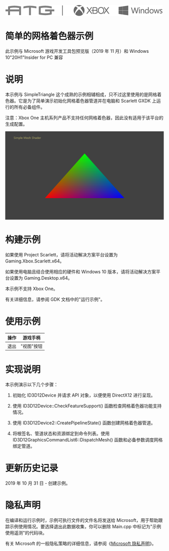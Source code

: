   ![](./media/image1.png)

#   简单的网格着色器示例

此示例与 Microsoft 游戏开发工具包预览版（2019 年 11 月）和 Windows
10"20H1"Insider for PC 兼容

# 说明

本示例与 SimpleTriangle
这个成熟的示例相辅相成，只不过这里使用的是网格着色器。它是为了简单演示初始化网格着色器管道并在电脑和
Scarlett GXDK 上运行的所有必备组件。

注意：Xbox One
主机系列产品不支持任何网格着色器，因此没有适用于该平台的生成配置。

![](./media/image3.png)

# 构建示例

如果使用 Project Scarlett，请将活动解决方案平台设置为
Gaming.Xbox.Scarlett.x64。

如果使用电脑且结合使用相应的硬件和 Windows 10
版本，请将活动解决方案平台设置为 Gaming.Desktop.x64。

本示例不支持 Xbox One。

有关详细信息，请参阅 GDK 文档中的"运行示例"。

# 使用示例

| 操作                            |  游戏手柄                           |
|---------------------------------|------------------------------------|
| 退出                            |  "视图"按钮                         |

# 实现说明

本示例演示以下几个步骤：

1.  初始化 ID3D12Device 并请求 API 对象，以便使用 DirectX12 进行呈现。

2.  使用 ID3D12Device::CheckFeatureSupport()
    函数检查网格着色器功能支持情况。

3.  使用 ID3D12Device2::CreatePipelineState() 函数创建网格着色器管道。

4.  将根签名、管道状态和资源绑定到命令列表。使用
    ID3D12GraphicsCommandList6::DispatchMesh()
    函数和必备参数调度网格绑定管道。

# 更新历史记录

2019 年 10 月 31 日 - 创建示例。

# 隐私声明

在编译和运行示例时，示例可执行文件的文件名将发送给
Microsoft，用于帮助跟踪示例使用情况。要选择退出此数据收集，你可以删除
Main.cpp 中标记为"示例使用遥测"的代码块。

有关 Microsoft 的一般隐私策略的详细信息，请参阅《[Microsoft
隐私声明](https://privacy.microsoft.com/en-us/privacystatement/)》。
